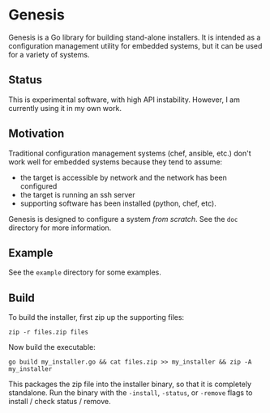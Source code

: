 Genesis
=======

Genesis is a Go library for building stand-alone installers.
It is intended as a configuration management utility for
embedded systems, but it can be used for a variety of systems.


Status
------

This is experimental software, with high API instability.
However, I am currently using it in my own work.


Motivation
----------

Traditional configuration management systems (chef, ansible, etc.)
don't work well for embedded systems because they tend to assume:

- the target is accessible by network and the network has been configured
- the target is running an ssh server
- supporting software has been installed (python, chef, etc).

Genesis is designed to configure a system *from scratch*.  See the `doc`
directory for more information.


Example
-------

See the `example` directory for some examples.


Build
-----

To build the installer, first zip up the supporting files:

    zip -r files.zip files

Now build the executable:

    go build my_installer.go && cat files.zip >> my_installer && zip -A my_installer

This packages the zip file into the installer binary, so that
it is completely standalone.  Run the binary with the `-install`, `-status`,
or `-remove` flags to install / check status / remove.



